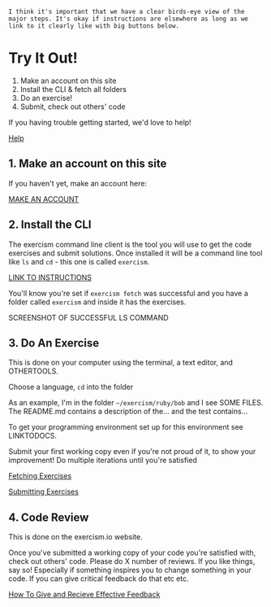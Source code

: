     I think it's important that we have a clear birds-eye view of the major steps. It's okay if instructions are elsewhere as long as we link to it clearly like with big buttons below.

# Try It Out!

1. Make an account on this site
2. Install the CLI & fetch all folders
3. Do an exercise!
4. Submit, check out others' code

If you having trouble getting started, we'd love to help!

<a href="http://help.exercism.io/" class="btn btn-default">Help</a>


## 1. Make an account on this site
If you haven't yet, make an account here:

<a href="" class="btn btn-default">MAKE AN ACCOUNT</a>

## 2. Install the CLI
The exercism command line client is the tool you will use to get the code exercises and submit solutions. Once installed it will be a command line tool like `ls` and `cd` - this one is called `exercism`.

<a href="" class="btn btn-default">LINK TO INSTRUCTIONS</a>

You'll know you're set if `exercism fetch` was successful and you have a folder called `exercism` and inside it has the exercises.

SCREENSHOT OF SUCCESSFUL LS COMMAND

## 3. Do An Exercise
This is done on your computer using the terminal, a text editor, and OTHERTOOLS.

Choose a language, `cd` into the folder

As an example, I'm in the folder `~/exercism/ruby/bob` and I see SOME FILES. The README.md contains a description of the... and the test contains...

To get your programming environment set up for this environment see LINKTODOCS.

Submit your first working copy even if you're not proud of it, to show your improvement!
Do multiple iterations until you're satisfied

<a href="http://help.exercism.io/fetching-exercises.html" class="btn btn-default">Fetching Exercises</a>

<a href="http://help.exercism.io/submitting-exercises.html" class="btn btn-default">Submitting Exercises</a>

## 4. Code Review
This is done on the exercism.io website.

Once you've submitted a working copy of your code you're satisfied with, check out others' code. Please do X number of reviews. If you like things, say so! Especially if something inspires you to change something in your code. If you can give critical feedback do that etc etc.

<a href="http://help.exercism.io/nitpicking-code.html" class="btn btn-default">How To Give and Recieve Effective Feedback</a>